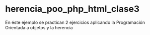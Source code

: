 # herencia_poo_php_html_clase3
En éste ejemplo se practican 2 ejercicios aplicando la Programación Orientada a objetos y la herencia
